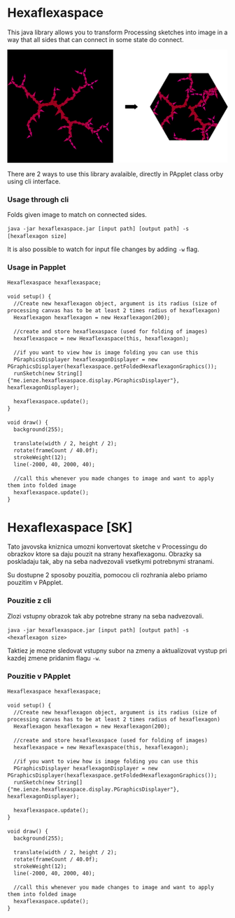 # Hexaflexaspace

This java library allows you to transform Processing sketches into image in a way that all sides that can connect in some state do connect.

![Folded tree](docs/fold.png)

There are 2 ways to use this library avalaible, directly in PApplet class orby using cli interface.

### Usage through cli

Folds given image to match on connected sides.

```java -jar hexaflexaspace.jar [input path] [output path] -s [hexaflexagon size]```

It is also possible to watch for input file changes by adding ```-w``` flag.

### Usage in Papplet

```
Hexaflexaspace hexaflexaspace;

void setup() {
  //Create new hexaflexagon object, argument is its radius (size of processing canvas has to be at least 2 times radius of hexaflexagon)
  Hexaflexagon hexaflexagon = new Hexaflexagon(200);

  //create and store hexaflexaspace (used for folding of images)
  hexaflexaspace = new Hexaflexaspace(this, hexaflexagon);
  
  //if you want to view how is image folding you can use this
  PGraphicsDisplayer hexaflexagonDisplayer = new PGraphicsDisplayer(hexaflexaspace.getFoldedHexaflexagonGraphics());
  runSketch(new String[]{"me.ienze.hexaflexaspace.display.PGraphicsDisplayer"}, hexaflexagonDisplayer);

  hexaflexaspace.update();
}

void draw() {
  background(255);
  
  translate(width / 2, height / 2);
  rotate(frameCount / 40.0f);
  strokeWeight(12);
  line(-2000, 40, 2000, 40);
  
  //call this whenever you made changes to image and want to apply them into folded image
  hexaflexaspace.update();
}
```

# Hexaflexaspace [SK]

Tato javovska kniznica umozni konvertovat sketche v Processingu do obrazkov ktore sa daju pouzit na strany hexaflexagonu. Obrazky sa poskladaju tak, aby na seba nadvezovali vsetkymi potrebnymi stranami.

Su dostupne 2 sposoby pouzitia, pomocou cli rozhrania alebo priamo pouzitim v PApplet.

### Pouzitie z cli

Zlozi vstupny obrazok tak aby potrebne strany na seba nadvezovali.

```java -jar hexaflexaspace.jar [input path] [output path] -s <hexaflexagon size>```

Taktiez je mozne sledovat vstupny subor na zmeny a aktualizovat vystup pri kazdej zmene pridanim flagu ```-w```.

### Pouzitie v PApplet

```
Hexaflexaspace hexaflexaspace;

void setup() {
  //Create new hexaflexagon object, argument is its radius (size of processing canvas has to be at least 2 times radius of hexaflexagon)
  Hexaflexagon hexaflexagon = new Hexaflexagon(200);

  //create and store hexaflexaspace (used for folding of images)
  hexaflexaspace = new Hexaflexaspace(this, hexaflexagon);
  
  //if you want to view how is image folding you can use this
  PGraphicsDisplayer hexaflexagonDisplayer = new PGraphicsDisplayer(hexaflexaspace.getFoldedHexaflexagonGraphics());
  runSketch(new String[]{"me.ienze.hexaflexaspace.display.PGraphicsDisplayer"}, hexaflexagonDisplayer);

  hexaflexaspace.update();
}

void draw() {
  background(255);
  
  translate(width / 2, height / 2);
  rotate(frameCount / 40.0f);
  strokeWeight(12);
  line(-2000, 40, 2000, 40);
  
  //call this whenever you made changes to image and want to apply them into folded image
  hexaflexaspace.update();
}
```
